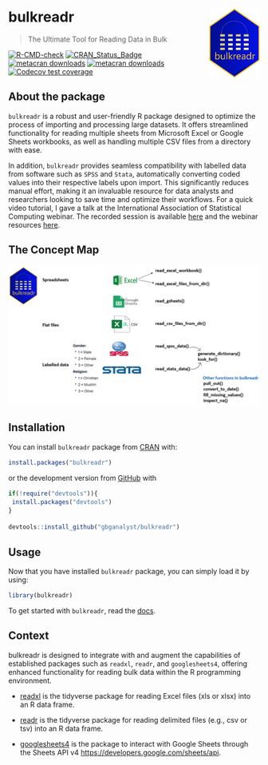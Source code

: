 
<!-- README.md is generated from README.Rmd. Please edit that file -->

# bulkreadr <a><img src='man/figures/logo.png' align="right" height="138.5" /></a>

> The Ultimate Tool for Reading Data in Bulk

<!-- badges: start -->

[![R-CMD-check](https://github.com/gbganalyst/bulkreadr/actions/workflows/R-CMD-check.yaml/badge.svg)](https://github.com/gbganalyst/bulkreadr/actions/workflows/R-CMD-check.yaml)
[![CRAN_Status_Badge](https://www.r-pkg.org/badges/version/bulkreadr)](https://cran.r-project.org/package=bulkreadr)
[![metacran
downloads](https://cranlogs.r-pkg.org/badges/bulkreadr)](https://cran.r-project.org/package=bulkreadr)
[![metacran
downloads](https://cranlogs.r-pkg.org/badges/grand-total/bulkreadr)](https://cran.r-project.org/package=bulkreadr)
[![Codecov test
coverage](https://codecov.io/gh/gbganalyst/bulkreadr/branch/main/graph/badge.svg)](https://app.codecov.io/gh/gbganalyst/bulkreadr?branch=main)
<!-- badges: end -->

## About the package

`bulkreadr` is a robust and user-friendly R package designed to optimize the process of importing and processing large datasets. It offers streamlined functionality for reading multiple sheets from Microsoft Excel or Google Sheets workbooks, as well as handling multiple CSV files from a directory with ease. 

In addition, `bulkreadr` provides seamless compatibility with labelled data from software such as `SPSS` and `Stata`, automatically converting coded values into their respective labels upon import. This significantly reduces manual effort, making it an invaluable resource for data analysts and researchers looking to save time and optimize their workflows. For a quick video tutorial, I gave a talk at the
International Association of Statistical Computing webinar. The recorded session is available [here](https://isi-web.org/webinar/iasc-bulkreadr-ultimate-tool-reading-data-bulk) and the webinar resources
[here](https://github.com/gbganalyst/bulkreadr-webinar).

## The Concept Map

![](man/figures/concept-map.png)

## Installation

You can install `bulkreadr` package from
[CRAN](https://cran.r-project.org/) with:

``` r
install.packages("bulkreadr")
```

or the development version from [GitHub](https://github.com/) with

``` r
if(!require("devtools")){
 install.packages("devtools")
}

devtools::install_github("gbganalyst/bulkreadr")
```

## Usage

Now that you have installed `bulkreadr` package, you can simply load it
by using:

``` r
library(bulkreadr)
```

To get started with `bulkreadr`, read the
[docs](https://gbganalyst.github.io/bulkreadr/articles/index.html).

## Context

bulkreadr is designed to integrate with and augment the capabilities of
established packages such as `readxl`, `readr`, and `googlesheets4`,
offering enhanced functionality for reading bulk data within the R
programming environment.

- [readxl](https://readxl.tidyverse.org) is the tidyverse package for
  reading Excel files (xls or xlsx) into an R data frame.

- [readr](https://readr.tidyverse.org) is the tidyverse package for
  reading delimited files (e.g., csv or tsv) into an R data frame.

- [googlesheets4](https://cran.r-project.org/package=googlesheets) is
  the package to interact with Google Sheets through the Sheets API v4
  <https://developers.google.com/sheets/api>.
